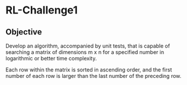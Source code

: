 # RL-Challenge1

## Objective
Develop an algorithm, accompanied by unit tests, that is capable of searching a
matrix of dimensions m x n for a specified number in logarithmic or better
time complexity.

Each row within the matrix is sorted in ascending order, and the first number
of each row is larger than the last number of the preceding row.